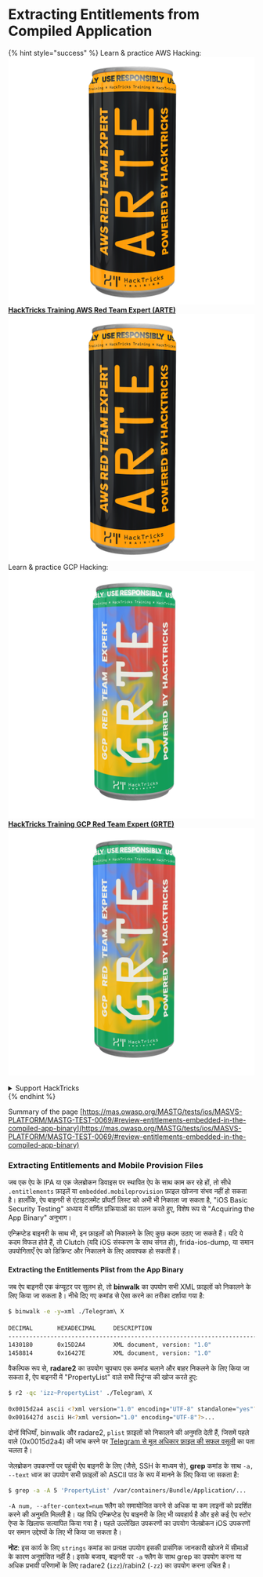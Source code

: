 # Extracting Entitlements from Compiled Application

{% hint style="success" %}
Learn & practice AWS Hacking:<img src="/.gitbook/assets/arte.png" alt="" data-size="line">[**HackTricks Training AWS Red Team Expert (ARTE)**](https://training.hacktricks.xyz/courses/arte)<img src="/.gitbook/assets/arte.png" alt="" data-size="line">\
Learn & practice GCP Hacking: <img src="/.gitbook/assets/grte.png" alt="" data-size="line">[**HackTricks Training GCP Red Team Expert (GRTE)**<img src="/.gitbook/assets/grte.png" alt="" data-size="line">](https://training.hacktricks.xyz/courses/grte)

<details>

<summary>Support HackTricks</summary>

* Check the [**subscription plans**](https://github.com/sponsors/carlospolop)!
* **Join the** 💬 [**Discord group**](https://discord.gg/hRep4RUj7f) or the [**telegram group**](https://t.me/peass) or **follow** us on **Twitter** 🐦 [**@hacktricks\_live**](https://twitter.com/hacktricks\_live)**.**
* **Share hacking tricks by submitting PRs to the** [**HackTricks**](https://github.com/carlospolop/hacktricks) and [**HackTricks Cloud**](https://github.com/carlospolop/hacktricks-cloud) github repos.

</details>
{% endhint %}


Summary of the page [https://mas.owasp.org/MASTG/tests/ios/MASVS-PLATFORM/MASTG-TEST-0069/#review-entitlements-embedded-in-the-compiled-app-binary](https://mas.owasp.org/MASTG/tests/ios/MASVS-PLATFORM/MASTG-TEST-0069/#review-entitlements-embedded-in-the-compiled-app-binary)

### **Extracting Entitlements and Mobile Provision Files**

जब एक ऐप के IPA या एक जेलब्रोकन डिवाइस पर स्थापित ऐप के साथ काम कर रहे हों, तो सीधे `.entitlements` फ़ाइलें या `embedded.mobileprovision` फ़ाइल खोजना संभव नहीं हो सकता है। हालाँकि, ऐप बाइनरी से एंटाइटलमेंट प्रॉपर्टी लिस्ट को अभी भी निकाला जा सकता है, "iOS Basic Security Testing" अध्याय में वर्णित प्रक्रियाओं का पालन करते हुए, विशेष रूप से "Acquiring the App Binary" अनुभाग।

एन्क्रिप्टेड बाइनरी के साथ भी, इन फ़ाइलों को निकालने के लिए कुछ कदम उठाए जा सकते हैं। यदि ये कदम विफल होते हैं, तो Clutch (यदि iOS संस्करण के साथ संगत हो), frida-ios-dump, या समान उपयोगिताएँ ऐप को डिक्रिप्ट और निकालने के लिए आवश्यक हो सकती हैं।

#### **Extracting the Entitlements Plist from the App Binary**

जब ऐप बाइनरी एक कंप्यूटर पर सुलभ हो, तो **binwalk** का उपयोग सभी XML फ़ाइलों को निकालने के लिए किया जा सकता है। नीचे दिए गए कमांड से ऐसा करने का तरीका दर्शाया गया है:
```bash
$ binwalk -e -y=xml ./Telegram\ X

DECIMAL       HEXADECIMAL     DESCRIPTION
--------------------------------------------------------------------------------
1430180       0x15D2A4        XML document, version: "1.0"
1458814       0x16427E        XML document, version: "1.0"
```
वैकल्पिक रूप से, **radare2** का उपयोग चुपचाप एक कमांड चलाने और बाहर निकलने के लिए किया जा सकता है, ऐप बाइनरी में "PropertyList" वाले सभी स्ट्रिंग्स की खोज करते हुए:
```bash
$ r2 -qc 'izz~PropertyList' ./Telegram\ X

0x0015d2a4 ascii <?xml version="1.0" encoding="UTF-8" standalone="yes"?>...
0x0016427d ascii H<?xml version="1.0" encoding="UTF-8"?>...
```
दोनों विधियाँ, binwalk और radare2, `plist` फ़ाइलों को निकालने की अनुमति देती हैं, जिसमें पहले वाले (0x0015d2a4) की जांच करने पर [Telegram से मूल अधिकार फ़ाइल की सफल वसूली](https://github.com/peter-iakovlev/Telegram-iOS/blob/77ee5c4dabdd6eb5f1e2ff76219edf7e18b45c00/Telegram-iOS/Telegram-iOS-AppStoreLLC.entitlements) का पता चलता है।

जेलब्रोकन उपकरणों पर पहुंची ऐप बाइनरी के लिए (जैसे, SSH के माध्यम से), **grep** कमांड के साथ `-a, --text` ध्वज का उपयोग सभी फ़ाइलों को ASCII पाठ के रूप में मानने के लिए किया जा सकता है:
```bash
$ grep -a -A 5 'PropertyList' /var/containers/Bundle/Application/...
```
`-A num, --after-context=num` फ्लैग को समायोजित करने से अधिक या कम लाइनों को प्रदर्शित करने की अनुमति मिलती है। यह विधि एन्क्रिप्टेड ऐप बाइनरी के लिए भी व्यवहार्य है और इसे कई ऐप स्टोर ऐप्स के खिलाफ सत्यापित किया गया है। पहले उल्लेखित उपकरणों का उपयोग जेलब्रोकन iOS उपकरणों पर समान उद्देश्यों के लिए भी किया जा सकता है।

**नोट**: इस कार्य के लिए `strings` कमांड का प्रत्यक्ष उपयोग इसकी प्रासंगिक जानकारी खोजने में सीमाओं के कारण अनुशंसित नहीं है। इसके बजाय, बाइनरी पर `-a` फ्लैग के साथ grep का उपयोग करना या अधिक प्रभावी परिणामों के लिए radare2 (`izz`)/rabin2 (`-zz`) का उपयोग करना उचित है।
